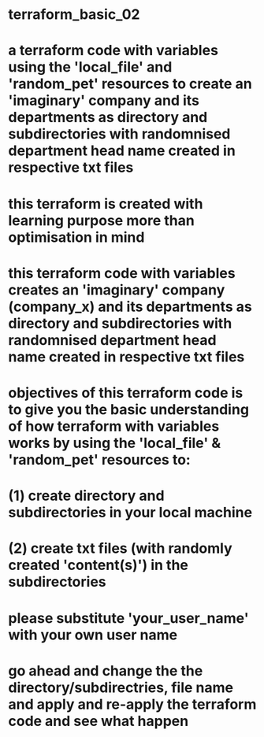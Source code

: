 # terraform_basic_02
# a terraform code with variables using the 'local_file' and 'random_pet' resources to create an 'imaginary' company and its departments as directory and subdirectories with randomnised department head name created in respective txt files
# this terraform is created with learning purpose more than optimisation in mind
# this terraform code with variables creates an 'imaginary' company (company_x) and its departments as directory and subdirectories with randomnised department head name created in respective txt files
# objectives of this terraform code is to give you the basic understanding of how terraform with variables works by using the 'local_file' & 'random_pet' resources to:
# (1) create directory and subdirectories in your local machine
# (2) create txt files (with randomly created 'content(s)') in the subdirectories
# please substitute 'your_user_name' with your own user name
# go ahead and change the the directory/subdirectries, file name and apply and re-apply the terraform code and see what happen
